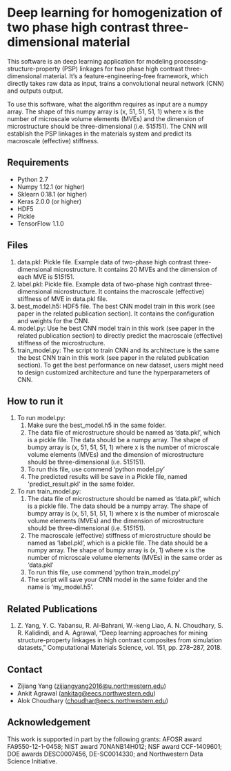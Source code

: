 # Deep learning for homogenization of two phase high contrast three-dimensional material 
This software is an deep learning application for modeling processing-structure-property (PSP) linkages for two phase high contrast three-dimensional material. It’s a feature-engineering-free framework, which directly takes raw data as input, trains a convolutional neural network (CNN) and outputs output. 

To use this software, what the algorithm requires as input are a numpy array. The shape of this numpy array is (x, 51, 51, 51, 1) where x is the number of microscale volume elements (MVEs) and the dimension of microstructure should be three-dimensional (i.e. 51*51*51). The CNN will establish the PSP linkages in the materials system and predict its macroscale (effective) stiffness.

## Requirements ##
* Python 2.7
* Numpy 1.12.1 (or higher)
* Sklearn 0.18.1 (or higher)
* Keras 2.0.0 (or higher)
* HDF5
* Pickle
* TensorFlow 1.1.0

## Files ##
1. data.pkl: Pickle file. Example data of two-phase high contrast three-dimensional microstructure. It contains 20 MVEs and the dimension of each MVE is 51*51*51.
2. label.pkl: Pickle file. Example data of two-phase high contrast three-dimensional microstructure. It contains the macroscale (effective) stiffness of MVE in data.pkl file. 
3. best_model.h5: HDF5 file. The best CNN model train in this work (see paper in the related publication section). It contains the configuration and weights for the CNN.
4. model.py: Use he best CNN model train in this work (see paper in the related publication section) to directly predict the macroscale (effective) stiffness of the microstructure. 
5. train_model.py: The script to train CNN and its architecture is the same the best CNN train in this work (see paper in the related publication section). To get the best performance on new dataset, users might need to design customized architecture and tune the hyperparameters of CNN.

## How to run it
1. To run model.py: 
	1. Make sure the best_model.h5 in the same folder.
	2. The data file of microstructure should be named as ‘data.pkl’, which is a pickle file. The data should be a numpy array. The shape of bumpy array is (x, 51, 51, 51, 1) where x is the number of microscale volume elements (MVEs) and the dimension of microstructure should be three-dimensional (i.e. 51*51*51). 
	3. To run this file, use commend ‘python model.py’
	4. The predicted results will be save in a Pickle file, named 'predict_result.pkl' in the same folder. 
1. To run train_model.py: 
	1. The data file of microstructure should be named as ‘data.pkl’, which is a pickle file. The data should be a numpy array. The shape of bumpy array is (x, 51, 51, 51, 1) where x is the number of microscale volume elements (MVEs) and the dimension of microstructure should be three-dimensional (i.e. 51*51*51). 
	2. The macroscale (effective) stiffness of microstructure should be named as ‘label.pkl’, which is a pickle file. The data should be a numpy array. The shape of bumpy array is (x, 1) where x is the number of microscale volume elements (MVEs) in the same order as ‘data.pkl’
	3. To run this file, use commend ‘python train_model.py’
	4. The script will save your CNN model in the same folder and the name is ‘my_model.h5’.

## Related Publications ##
1. Z. Yang, Y. C. Yabansu, R. Al-Bahrani, W.-keng Liao, A. N. Choudhary, S. R. Kalidindi, and A. Agrawal, “Deep learning approaches for mining structure-property linkages in high contrast composites from simulation datasets,” Computational Materials Science, vol. 151, pp. 278–287, 2018.

## Contact
* Zijiang Yang (zijiangyang2016@u.northwestern.edu)
* Ankit Agrawal (ankitag@eecs.northwestern.edu)
* Alok Choudhary (choudhar@eecs.northwestern.edu)

## Acknowledgement
This work is supported in part by the following grants: AFOSR award FA9550-12-1-0458; NIST award 70NANB14H012; NSF award CCF-1409601; DOE awards DESC0007456, DE-SC0014330; and Northwestern Data Science Initiative.

